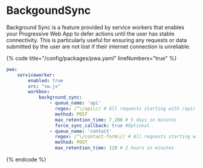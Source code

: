 # BackgoundSync

Background Sync is a feature provided by service workers that enables your Progressive Web App to defer actions until the user has stable connectivity. This is particularly useful for ensuring any requests or data submitted by the user are not lost if their internet connection is unreliable.

{% code title="/config/packages/pwa.yaml" lineNumbers="true" %}
```yaml
pwa:
    serviceworker:
        enabled: true
        src: "sw.js"
        workbox:
            background_sync:
                - queue_name: 'api'
                  regex: /^\/api\// # All requests starting with /api/
                  method: POST
                  max_retention_time: 7_200 # 5 days in minutes
                  force_sync_callback: true #Optional
                - queue_name: 'contact'
                  regex: /^\/contact-form\// # All requests starting with /contact-form/
                  method: POST
                  max_retention_time: 120 # 2 hours in minutes
```
{% endcode %}
